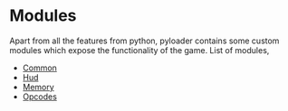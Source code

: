 # Modules

Apart from all the features from python, pyloader contains some custom modules which expose the functionality of the game. List of modules,

* [Common](https://github.com/user-grinch/PyLoaderSA/wiki/Common-module)
* [Hud](https://github.com/user-grinch/PyLoaderSA/wiki/Hud-module)
* [Memory](https://github.com/user-grinch/PyLoaderSA/wiki/Memory-module)
* [Opcodes](https://github.com/user-grinch/PyLoaderSA/wiki/Opcode-module)

